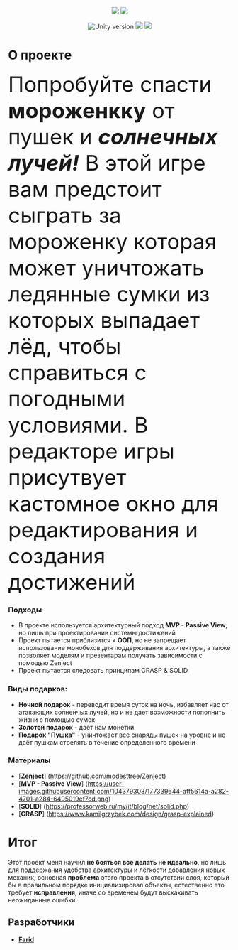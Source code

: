 <p align="center">

   <img src = "https://user-images.githubusercontent.com/104379303/177358857-dbe40d29-b25c-47d5-9f78-aa0ee249d45f.png">
     <img src = "https://user-images.githubusercontent.com/104379303/177359001-c1f24c1d-f29e-461d-a7ca-ce054077a6b0.png">
</p>

<p align="center">
   <img src = "https://img.shields.io/badge/Движок-Unity%202021.2.5-blue" alt = "Unity version">
   <img src = "https://img.shields.io/badge/Язык-C%23-ff69b4">
  <img src = "https://img.shields.io/badge/Платформа%20-Android-important" >
</p>


# **О проекте**
  <font size="48"> Попробуйте спасти **мороженкку** от пушек и ***солнечных лучей!*** В этой игре вам предстоит сыграть за мороженку
  которая может уничтожать ледянные сумки из которых выпадает лёд, чтобы
  справиться с погодными условиями. В редакторе игры присутвует кастомное окно для редактирования 
  и создания достижений</font> 

### Подходы
 - В проекте используется архитектурный подход **MVP - Passive View**, но лишь при проектировании системы достижений
 - Проект пытается приблизится к **ООП**, но не запрещает использование монобехов для поддерживания архитектуры, а также 
 позволяет моделям и презентарам получать зависимости с помощью Zenject
 - Проект пытается следовать принципам GRASP & SOLID
 
### Виды подарков:
 - **Ночной подарок** - переводит время суток на ночь, избавляет нас от атакающих солненчых лучей, но и не дает возможности пополнить жизни
 с помощью сумок
 - **Золотой подарок** - даёт нам монетки
  - **Подарок "Пушка"** - уничтожает все снаряды пушек на уровне и не даёт пушкам стрелять в течение определенного времени

### Материалы

- [**Zenject**] (https://github.com/modesttree/Zenject)
- [**MVP - Passive View**] (https://user-images.githubusercontent.com/104379303/177339644-aff5614a-a282-4701-a284-6495019ef7cd.png)
- [**SOLID**] (https://professorweb.ru/my/it/blog/net/solid.php)
- [**GRASP**] (https://www.kamilgrzybek.com/design/grasp-explained)

# Итог
Этот проект меня научил  **не бояться всё делать не идеально**, но лишь для поддержания удобства 
архитектуры и лёгкости добавления новых механик, основная **проблема** этого проекта в отсутствии слоя, который бы
в правильном порядке инициализировал объекты, естественно это требует **исправления**, иначе со временем будут выскакивать неожиданные ошибки.

## Разработчики

- [**Farid**](https://github.com/Farid357)

